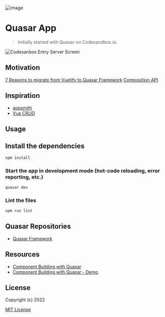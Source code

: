 ![image](https://user-images.githubusercontent.com/3314957/140314572-9c26fc82-76b4-44b7-9f16-795da179195c.png)
# Quasar App 

> Initially started with Quasar on Codesandbox.io.

![Codesanbox Entry Server Screen](https://cdn.quasar.dev/codesandbox/codesandbox-entry.jpg)

## Motivation
[7 Reasons to migrate from Vuetify to Quasar Framework](https://medium.com/@charliegilmanuk/7-reasons-to-migrate-from-vuetify-to-quasar-framework-8ea47358262)
[Composition API](https://v3.vuejs.org/api/composition-api.html)

## Inspiration
- [appsmith](https://www.appsmith.com/)
- [Vue CRUD](https://github.com/what-crud/vue-crud)

## Usage
## Install the dependencies
```bash
npm install
```
### Start the app in development mode (hot-code reloading, error reporting, etc.)
```bash
quasar dev
```
### Lint the files
```bash
npm run lint
```

## Quasar Repositories

- [Quasar Framework](https://github.com/quasarframework/quasar)


## Resources
- [Component Building with Quasar](https://medium.com/quasar-framework/component-building-with-quasar-fc101b6730ae)
- [Component Building with Quasar - Demo](https://jsfiddle.net/smolinari/mc2s5pk6/)

## License

Copyright (c) 2022

[MIT License](http://en.wikipedia.org/wiki/MIT_License)
